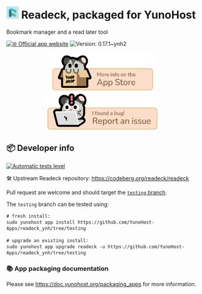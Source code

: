 <!--
N.B.: This README was automatically generated by <https://github.com/YunoHost/apps_tools/blob/main/readme_generator>
It shall NOT be edited by hand.
-->

<h1>
  <img src="https://raw.githubusercontent.com/YunoHost/apps/master/logos/readeck.png" width="32px" alt="Logo of Readeck">
  Readeck, packaged for YunoHost
</h1>

Bookmark manager and a read later tool

[![🌐 Official app website](https://img.shields.io/badge/Official_app_website-darkgreen?style=for-the-badge)](https://readeck.org/)
![Version: 0.17.1~ynh2](https://img.shields.io/badge/Version-0.17.1~ynh2-rgba(0,150,0,1)?style=for-the-badge)

<div align="center">
<a href="https://apps.yunohost.org/app/readeck"><img height="100px" src="https://github.com/YunoHost/yunohost-artwork/raw/refs/heads/main/badges/neopossum-badges/badge_more_info_on_the_appstore.svg"/></a>
<a href="https://github.com/YunoHost-Apps/readeck_ynh/issues"><img height="100px" src="https://github.com/YunoHost/yunohost-artwork/raw/refs/heads/main/badges/neopossum-badges/badge_report_an_issue.svg"/></a>
</div>

## 📦 Developer info

[![Automatic tests level](https://apps.yunohost.org/badge/cilevel/readeck)](https://ci-apps.yunohost.org/ci/apps/readeck/)

🛠️ Upstream Readeck repository: <https://codeberg.org/readeck/readeck>

Pull request are welcome and should target the [`testing` branch](https://github.com/YunoHost-Apps/readeck_ynh/tree/testing).

The `testing` branch can be tested using:
```
# fresh install:
sudo yunohost app install https://github.com/YunoHost-Apps/readeck_ynh/tree/testing

# upgrade an existing install:
sudo yunohost app upgrade readeck -u https://github.com/YunoHost-Apps/readeck_ynh/tree/testing
```

### 📚 App packaging documentation

Please see <https://doc.yunohost.org/packaging_apps> for more information.